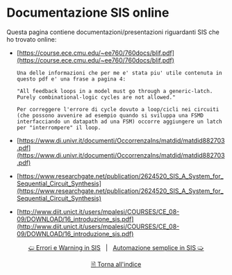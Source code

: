 # Documentazione SIS online

Questa pagina contiene documentazioni/presentazioni riguardanti SIS che ho trovato online:

* [https://course.ece.cmu.edu/~ee760/760docs/blif.pdf](https://course.ece.cmu.edu/~ee760/760docs/blif.pdf)
  
  ```{note}
  Una delle informazioni che per me e' stata piu' utile contenuta in questo pdf e' una frase a pagina 4: 
   
  "All feedback loops in a model must go through a generic-latch. Purely combinational-logic cycles are not allowed."
   
  Per correggere l'errore di cycle dovuto a loop/cicli nei circuiti (che possono avvenire ad esempio quando si sviluppa una FSMD interfacciando un datapath ad una FSM) occorre aggiungere un latch per "interrompere" il loop.
  ```

* [https://www.di.univr.it/documenti/OccorrenzaIns/matdid/matdid882703.pdf](https://www.di.univr.it/documenti/OccorrenzaIns/matdid/matdid882703.pdf)

* [https://www.researchgate.net/publication/2624520_SIS_A_System_for_Sequential_Circuit_Synthesis](https://www.researchgate.net/publication/2624520_SIS_A_System_for_Sequential_Circuit_Synthesis)

* [http://www.diit.unict.it/users/mpalesi/COURSES/CE_08-09/DOWNLOAD/16_introduzione_sis.pdf](http://www.diit.unict.it/users/mpalesi/COURSES/CE_08-09/DOWNLOAD/16_introduzione_sis.pdf)

<div align=center>

[🢠 Errori e Warning in SIS](./007_errori_e_warning.md) &nbsp; | &nbsp; [Automazione semplice in SIS 🢡](./009_automazione_semplice.md)

[🗎 Torna all'indice](./tutorials.md)

</div>